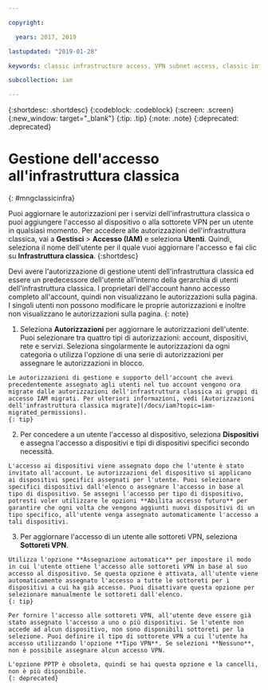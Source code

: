 ```yaml
---

copyright:

  years: 2017, 2019

lastupdated: "2019-01-28"

keywords: classic infrastructure access, VPN subnet access, classic infrastructure permissions, device access

subcollection: iam

---
```


{:shortdesc: .shortdesc}
{:codeblock: .codeblock}
{:screen: .screen}
{:new_window: target="_blank"}
{:tip: .tip}
{:note: .note}
{:deprecated: .deprecated}

# Gestione dell'accesso all'infrastruttura classica
{: #mngclassicinfra}

Puoi aggiornare le autorizzazioni per i servizi dell'infrastruttura classica o puoi aggiungere l'accesso al dispositivo o alla sottorete VPN per un utente in qualsiasi momento. Per accedere alle autorizzazioni dell'infrastruttura classica, vai a **Gestisci** &gt; **Accesso (IAM)** e seleziona **Utenti**. Quindi, seleziona il nome dell'utente per il quale vuoi aggiornare l'accesso e fai clic su **Infrastruttura classica**.
{:shortdesc}

Devi avere l'autorizzazione di gestione utenti dell'infrastruttura classica ed essere un predecessore dell'utente all'interno della gerarchia di utenti dell'infrastruttura classica. I proprietari dell'account hanno accesso completo all'account, quindi non visualizzano le autorizzazioni sulla pagina. I singoli utenti non possono modificare le proprie autorizzazioni e inoltre non visualizzano le autorizzazioni sulla pagina.
{: note}

  1. Seleziona **Autorizzazioni** per aggiornare le autorizzazioni dell'utente. Puoi selezionare tra quattro tipi di autorizzazioni: account, dispositivi, rete e servizi. Seleziona singolarmente le autorizzazioni da ogni categoria o utilizza l'opzione di una serie di autorizzazioni per assegnare le autorizzazioni in blocco.

    Le autorizzazioni di gestione e supporto dell'account che avevi precedentemente assegnato agli utenti nel tuo account vengono ora migrate dalle autorizzazioni dell'infrastruttura classica ai gruppi di accesso IAM migrati. Per ulteriori informazioni, vedi [Autorizzazioni dell'infrastruttura classica migrate](/docs/iam?topic=iam-migrated_permissions).
    {: tip}

  2. Per concedere a un utente l'accesso al dispositivo, seleziona **Dispositivi** e assegna l'accesso a dispositivi e tipi di dispositivi specifici secondo necessità.

    L'accesso ai dispositivi viene assegnato dopo che l'utente è stato invitato all'account. Le autorizzazioni del dispositivo si applicano ai dispositivi specifici assegnati per l'utente. Puoi selezionare specifici dispositivi dall'elenco o assegnare l'accesso in base al tipo di dispositivo. Se assegni l'accesso per tipo di dispositivo, potresti voler utilizzare le opzioni **Abilita accesso futuro** per garantire che ogni volta che vengono aggiunti nuovi dispositivi di un tipo specifico, all'utente venga assegnato automaticamente l'accesso a tali dispositivi.

  3. Per aggiornare l'accesso di un utente alle sottoreti VPN, seleziona **Sottoreti VPN**.

    Utilizza l'opzione **Assegnazione automatica** per impostare il modo in cui l'utente ottiene l'accesso alle sottoreti VPN in base al suo accesso al dispositivo. Se questa opzione è attivata, all'utente viene automaticamente assegnato l'accesso a tutte le sottoreti per i dispositivi a cui ha già accesso. Puoi disattivare questa opzione per selezionare manualmente le sottoreti dall'elenco.
    {: tip}

    Per fornire l'accesso alle sottoreti VPN, all'utente deve essere già stato assegnato l'accesso a uno o più dispositivi. Se l'utente non accede ad alcun dispositivo, non sono disponibili sottoreti per la selezione. Puoi definire il tipo di sottorete VPN a cui l'utente ha accesso utilizzando l'opzione **Tipo VPN**. Se selezioni **Nessuno**, non è possibile assegnare alcun accesso VPN.

    L'opzione PPTP è obsoleta, quindi se hai questa opzione e la cancelli, non è più disponibile.
    {: deprecated}
